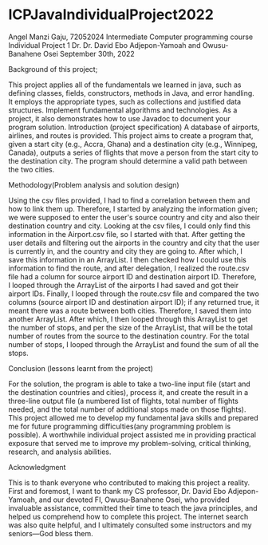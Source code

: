 # ICPJavaIndividualProject2022

Angel Manzi Gaju, 72052024 
Intermediate Computer programming course
Individual Project 1
Dr. Dr. David Ebo Adjepon-Yamoah and Owusu-Banahene Osei
September 30th, 2022

Background of this project;

This project applies all of the fundamentals we learned in java, such as defining classes, fields, constructors,
methods in Java, and error handling. It employs the appropriate types, such as collections and justified data
structures. Implement fundamental algorithms and technologies. As a project, it also demonstrates how to use
Javadoc to document your program solution.
Introduction (project specification)
A database of airports, airlines, and routes is provided. This project aims to create a program that, given a start
city (e.g., Accra, Ghana) and a destination city (e.g., Winnipeg, Canada), outputs a series of flights that move a
person from the start city to the destination city. The program should determine a valid path between the two
cities.


Methodology(Problem analysis and solution design)

Using the csv files provided, I had to find a correlation between them and how to link them up. Therefore, I
started by analyzing the information given; we were supposed to enter the user's source country and city and also
their destination country and city. Looking at the csv files, I could only find this information in the Airport.csv
file, so I started with that. After getting the user details and filtering out the airports in the country and city that
the user is currently in, and the country and city they are going to. After which, I save this information in an
ArrayList. I then checked how I could use this information to find the route, and after delegation, I realized the
route.csv file had a column for source airport ID and destination airport ID. Therefore, I looped through the
ArrayList of the airports I had saved and got their airport IDs. Finally, I looped through the route.csv file and
compared the two columns (source airport ID and destination airport ID); if any returned true, it meant there was
a route between both cities. Therefore, I saved them into another ArrayList. After which, I then looped through
this ArrayList to get the number of stops, and per the size of the ArrayList, that will be the total number of routes
from the source to the destination country. For the total number of stops, I looped through the ArrayList and
found the sum of all the stops.


Conclusion (lessons learnt from the project)

For the solution, the program is able to take a two-line input file (start and the destination countries and cities),
process it, and create the result in a three-line output file (a numbered list of flights, total number of flights
needed, and the total number of additional stops made on those flights).
This project allowed me to develop my fundamental java skills and prepared me for future programming
difficulties(any programming problem is possible). A worthwhile individual project assisted me in providing
practical exposure that served me to improve my problem-solving, critical thinking, research, and analysis
abilities.


Acknowledgment

This is to thank everyone who contributed to making this project a reality. First and foremost, I want to thank my
CS professor, Dr. David Ebo Adjepon-Yamoah, and our devoted FI, Owusu-Banahene Osei, who provided
invaluable assistance, committed their time to teach the java principles, and helped us comprehend how to
complete this project.
The internet search was also quite helpful, and I ultimately consulted some instructors and my seniors—God
bless them.
